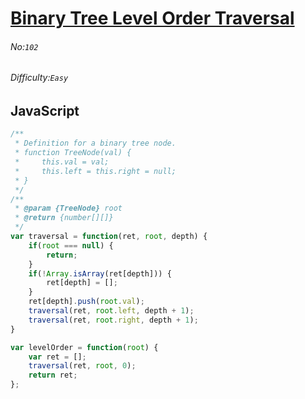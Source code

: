 # [Binary Tree Level Order Traversal](https://leetcode.com/problems/binary-tree-level-order-traversal/)
###### No:`102`
###### Difficulty:`Easy`
## JavaScript

```javascript
/**
 * Definition for a binary tree node.
 * function TreeNode(val) {
 *     this.val = val;
 *     this.left = this.right = null;
 * }
 */
/**
 * @param {TreeNode} root
 * @return {number[][]}
 */
var traversal = function(ret, root, depth) {
    if(root === null) {
        return;
    }
    if(!Array.isArray(ret[depth])) {
        ret[depth] = [];
    }
    ret[depth].push(root.val);
    traversal(ret, root.left, depth + 1);
    traversal(ret, root.right, depth + 1);
}

var levelOrder = function(root) {
    var ret = [];
    traversal(ret, root, 0);
    return ret;
};
```
